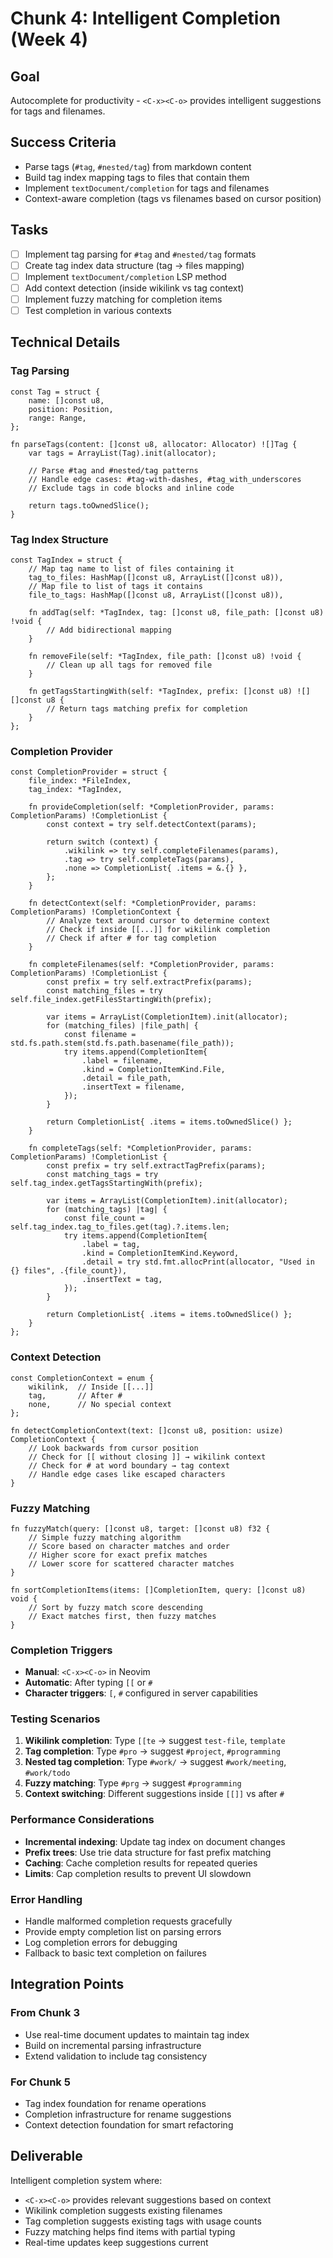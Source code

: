 # Chunk 4: Intelligent Completion (Week 4)

## Goal
Autocomplete for productivity - `<C-x><C-o>` provides intelligent suggestions for tags and filenames.

## Success Criteria
- Parse tags (`#tag`, `#nested/tag`) from markdown content
- Build tag index mapping tags to files that contain them
- Implement `textDocument/completion` for tags and filenames
- Context-aware completion (tags vs filenames based on cursor position)

## Tasks
- [ ] Implement tag parsing for `#tag` and `#nested/tag` formats
- [ ] Create tag index data structure (tag → files mapping)
- [ ] Implement `textDocument/completion` LSP method
- [ ] Add context detection (inside wikilink vs tag context)
- [ ] Implement fuzzy matching for completion items
- [ ] Test completion in various contexts

## Technical Details

### Tag Parsing
```zig
const Tag = struct {
    name: []const u8,
    position: Position,
    range: Range,
};

fn parseTags(content: []const u8, allocator: Allocator) ![]Tag {
    var tags = ArrayList(Tag).init(allocator);
    
    // Parse #tag and #nested/tag patterns
    // Handle edge cases: #tag-with-dashes, #tag_with_underscores
    // Exclude tags in code blocks and inline code
    
    return tags.toOwnedSlice();
}
```

### Tag Index Structure
```zig
const TagIndex = struct {
    // Map tag name to list of files containing it
    tag_to_files: HashMap([]const u8, ArrayList([]const u8)),
    // Map file to list of tags it contains
    file_to_tags: HashMap([]const u8, ArrayList([]const u8)),
    
    fn addTag(self: *TagIndex, tag: []const u8, file_path: []const u8) !void {
        // Add bidirectional mapping
    }
    
    fn removeFile(self: *TagIndex, file_path: []const u8) !void {
        // Clean up all tags for removed file
    }
    
    fn getTagsStartingWith(self: *TagIndex, prefix: []const u8) ![][]const u8 {
        // Return tags matching prefix for completion
    }
};
```

### Completion Provider
```zig
const CompletionProvider = struct {
    file_index: *FileIndex,
    tag_index: *TagIndex,
    
    fn provideCompletion(self: *CompletionProvider, params: CompletionParams) !CompletionList {
        const context = try self.detectContext(params);
        
        return switch (context) {
            .wikilink => try self.completeFilenames(params),
            .tag => try self.completeTags(params),
            .none => CompletionList{ .items = &.{} },
        };
    }
    
    fn detectContext(self: *CompletionProvider, params: CompletionParams) !CompletionContext {
        // Analyze text around cursor to determine context
        // Check if inside [[...]] for wikilink completion
        // Check if after # for tag completion
    }
    
    fn completeFilenames(self: *CompletionProvider, params: CompletionParams) !CompletionList {
        const prefix = try self.extractPrefix(params);
        const matching_files = try self.file_index.getFilesStartingWith(prefix);
        
        var items = ArrayList(CompletionItem).init(allocator);
        for (matching_files) |file_path| {
            const filename = std.fs.path.stem(std.fs.path.basename(file_path));
            try items.append(CompletionItem{
                .label = filename,
                .kind = CompletionItemKind.File,
                .detail = file_path,
                .insertText = filename,
            });
        }
        
        return CompletionList{ .items = items.toOwnedSlice() };
    }
    
    fn completeTags(self: *CompletionProvider, params: CompletionParams) !CompletionList {
        const prefix = try self.extractTagPrefix(params);
        const matching_tags = try self.tag_index.getTagsStartingWith(prefix);
        
        var items = ArrayList(CompletionItem).init(allocator);
        for (matching_tags) |tag| {
            const file_count = self.tag_index.tag_to_files.get(tag).?.items.len;
            try items.append(CompletionItem{
                .label = tag,
                .kind = CompletionItemKind.Keyword,
                .detail = try std.fmt.allocPrint(allocator, "Used in {} files", .{file_count}),
                .insertText = tag,
            });
        }
        
        return CompletionList{ .items = items.toOwnedSlice() };
    }
};
```

### Context Detection
```zig
const CompletionContext = enum {
    wikilink,  // Inside [[...]]
    tag,       // After #
    none,      // No special context
};

fn detectCompletionContext(text: []const u8, position: usize) CompletionContext {
    // Look backwards from cursor position
    // Check for [[ without closing ]] → wikilink context
    // Check for # at word boundary → tag context
    // Handle edge cases like escaped characters
}
```

### Fuzzy Matching
```zig
fn fuzzyMatch(query: []const u8, target: []const u8) f32 {
    // Simple fuzzy matching algorithm
    // Score based on character matches and order
    // Higher score for exact prefix matches
    // Lower score for scattered character matches
}

fn sortCompletionItems(items: []CompletionItem, query: []const u8) void {
    // Sort by fuzzy match score descending
    // Exact matches first, then fuzzy matches
}
```

### Completion Triggers
- **Manual**: `<C-x><C-o>` in Neovim
- **Automatic**: After typing `[[` or `#`
- **Character triggers**: `[`, `#` configured in server capabilities

### Testing Scenarios
1. **Wikilink completion**: Type `[[te` → suggest `test-file`, `template`
2. **Tag completion**: Type `#pro` → suggest `#project`, `#programming`
3. **Nested tag completion**: Type `#work/` → suggest `#work/meeting`, `#work/todo`
4. **Fuzzy matching**: Type `#prg` → suggest `#programming`
5. **Context switching**: Different suggestions inside `[[]]` vs after `#`

### Performance Considerations
- **Incremental indexing**: Update tag index on document changes
- **Prefix trees**: Use trie data structure for fast prefix matching
- **Caching**: Cache completion results for repeated queries
- **Limits**: Cap completion results to prevent UI slowdown

### Error Handling
- Handle malformed completion requests gracefully
- Provide empty completion list on parsing errors
- Log completion errors for debugging
- Fallback to basic text completion on failures

## Integration Points

### From Chunk 3
- Use real-time document updates to maintain tag index
- Build on incremental parsing infrastructure
- Extend validation to include tag consistency

### For Chunk 5
- Tag index foundation for rename operations
- Completion infrastructure for rename suggestions
- Context detection foundation for smart refactoring

## Deliverable
Intelligent completion system where:
- `<C-x><C-o>` provides relevant suggestions based on context
- Wikilink completion suggests existing filenames
- Tag completion suggests existing tags with usage counts
- Fuzzy matching helps find items with partial typing
- Real-time updates keep suggestions current
